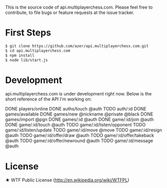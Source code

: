 This is the source code of api.multiplayerchess.com. Please feel free to
contribute, to file bugs or feature requests at the issue tracker.

First Steps
===========

```bash
$ git clone https://github.com/azer/api.multiplayerchess.com.git
$ cd api.multiplayerchess.com
$ npm install
$ node lib/start.js
```

Development
===========
api.multiplayerchess.com is under development right now. Below is the short reference of the API I'm working on:

 DONE players/online
 DONE auths/touch @auth
 TODO auth/:id
 DONE games/available
 DONE games/new @nickname @private @black
 DONE games/import @pgn
 DONE games/:id @auth
 DONE game/:id/join @auth
 DONE game/:id/touch @auth
 TODO game/:id/listen/opponent
 TODO game/:id/listen/update
 TODO game/:id/move @move
 TODO game/:id/resign @auth
 TODO game/:id/offer/draw @auth
 TODO game/:id/offer/takeback @auth
 TODO game/:id/offer/newround @auth
 TODO game/:id/message @auth

License
=======
★ WTF Public License (http://en.wikipedia.org/wiki/WTFPL)
